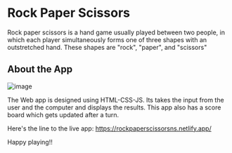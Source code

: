 # Rock Paper Scissors
Rock paper scissors is a hand game usually played between two people, in which each player simultaneously forms one of three shapes with an outstretched hand. These shapes are "rock", "paper", and "scissors"  

## About the App

![image](https://user-images.githubusercontent.com/63840903/134813875-aa913b4f-c7d2-48cb-b952-0db893c4da51.png)

The Web app is designed using HTML-CSS-JS. Its takes the input from the user and the computer and displays the results. This app also has a score board which gets updated after a turn. 

 Here's the line to the live app: https://rockpaperscissorsns.netlify.app/ 
 
 Happy playing!!
